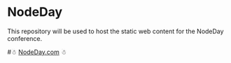 NodeDay
=======

This repository will be used to host the static web content for the NodeDay conference.

#☃ [NodeDay.com](http://nodeday.com) ☃
